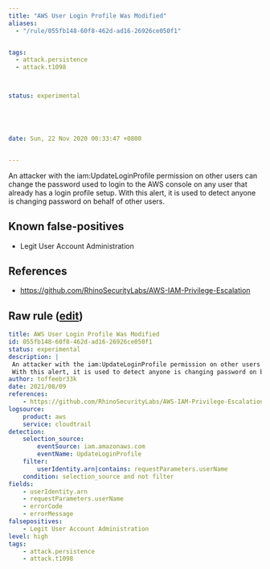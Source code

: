 ```yaml
---
title: "AWS User Login Profile Was Modified"
aliases:
  - "/rule/055fb148-60f8-462d-ad16-26926ce050f1"


tags:
  - attack.persistence
  - attack.t1098



status: experimental





date: Sun, 22 Nov 2020 00:33:47 +0800


---
```


An attacker with the iam:UpdateLoginProfile permission on other users can change the password used to login to the AWS console on any user that already has a login profile setup.
With this alert, it is used to detect anyone is changing password on behalf of other users.


<!--more-->


## Known false-positives

* Legit User Account Administration



## References

* https://github.com/RhinoSecurityLabs/AWS-IAM-Privilege-Escalation


## Raw rule ([edit](https://github.com/SigmaHQ/sigma/edit/master/rules/cloud/aws/aws_update_login_profile.yml))
```yaml
title: AWS User Login Profile Was Modified
id: 055fb148-60f8-462d-ad16-26926ce050f1 
status: experimental
description: | 
 An attacker with the iam:UpdateLoginProfile permission on other users can change the password used to login to the AWS console on any user that already has a login profile setup.
 With this alert, it is used to detect anyone is changing password on behalf of other users.
author: toffeebr33k
date: 2021/08/09
references:
    - https://github.com/RhinoSecurityLabs/AWS-IAM-Privilege-Escalation
logsource:
    product: aws
    service: cloudtrail
detection:
    selection_source:
        eventSource: iam.amazonaws.com
        eventName: UpdateLoginProfile
    filter:
        userIdentity.arn|contains: requestParameters.userName
    condition: selection_source and not filter
fields:
    - userIdentity.arn
    - requestParameters.userName
    - errorCode
    - errorMessage
falsepositives:
    - Legit User Account Administration 
level: high
tags:
    - attack.persistence
    - attack.t1098

```
